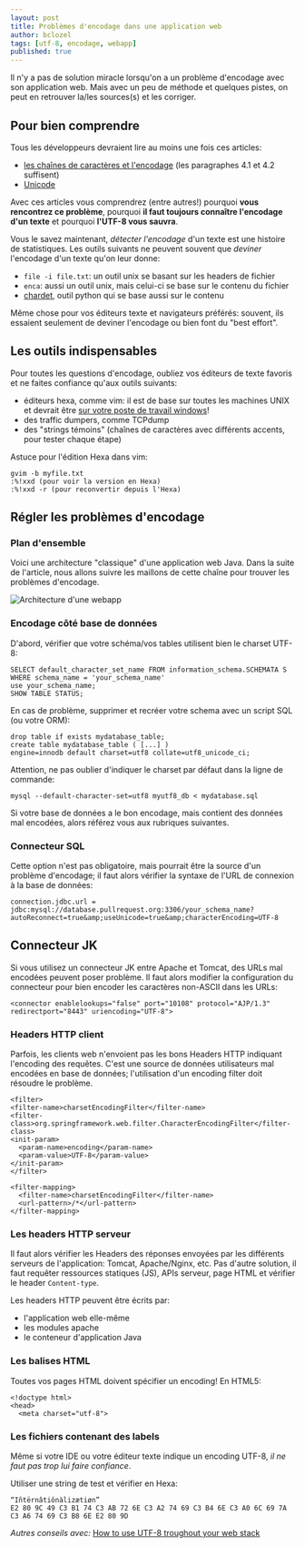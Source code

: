 ```yaml
---
layout: post
title: Problèmes d'encodage dans une application web
author: bclozel
tags: [utf-8, encodage, webapp]
published: true
---
```


Il n'y a pas de solution miracle lorsqu'on a un problème d'encodage avec
son application web. Mais avec un peu de méthode et quelques pistes, on
peut en retrouver la/les sources(s) et les corriger.

## Pour bien comprendre

Tous les développeurs devraient lire au moins une fois ces articles:

* [les chaînes de caractères et
  l'encodage](http://diveintopython3.org/strings.html#htmlboring-stuff) (les paragraphes 4.1 et 4.2 suffisent)
* [Unicode](http://joelonsoftware.com/Articles/Unicode.html)

Avec ces articles vous comprendrez (entre autres!) pourquoi **vous rencontrez ce problème**, pourquoi **il faut toujours connaître l'encodage d'un texte** et pourquoi **l'UTF-8 vous sauvra**.

Vous le savez maintenant, *détecter l'encodage* d'un texte est une histoire
de statistiques. Les outils suivants ne peuvent souvent que *deviner*
l'encodage d'un texte qu'on leur donne:

* `file -i file.txt`: un outil unix se basant sur les headers de fichier
* `enca`: aussi un outil unix, mais celui-ci se base sur le contenu du fichier
* [chardet](http://chardet.feedparser.org/), outil python qui se base aussi sur le contenu

Même chose pour vos éditeurs texte et navigateurs préférés: souvent, ils
essaient seulement de deviner l'encodage ou bien font du "best effort".

## Les outils indispensables

Pour toutes les questions d'encodage, oubliez vos éditeurs de texte
favoris et ne faites confiance qu'aux outils suivants:

* éditeurs hexa, comme vim: il est de base sur toutes les machines UNIX
  et devrait être [sur votre poste de travail windows](http://www.vim.org/download.php#pc)!
* des traffic dumpers, comme TCPdump
* des "strings témoins" (chaînes de caractères avec différents accents,
  pour tester chaque étape)


Astuce pour l'édition Hexa dans vim:

    gvim -b myfile.txt
    :%!xxd (pour voir la version en Hexa)
    :%!xxd -r (pour reconvertir depuis l'Hexa)


## Régler les problèmes d'encodage

### Plan d'ensemble

Voici une architecture "classique" d'une application web Java. Dans la
suite de l'article, nous allons suivre les maillons de cette chaîne pour
trouver les problèmes d'encodage.

![Architecture d'une
webapp](/public/img/2011-10-12-problemes-d-encodage/encoding_problems.png)


### Encodage côté base de données

D'abord, vérifier que votre schéma/vos tables utilisent bien le charset
UTF-8:

    SELECT default_character_set_name FROM information_schema.SCHEMATA S
    WHERE schema_name = 'your_schema_name'
    use your_schema_name;
    SHOW TABLE STATUS;

En cas de problème, supprimer et recréer votre schema avec un script SQL
(ou votre ORM):

    drop table if exists mydatabase_table;
    create table mydatabase_table ( [...] )
    engine=innodb default charset=utf8 collate=utf8_unicode_ci;


Attention, ne pas oublier d'indiquer le charset par défaut dans la ligne
de commande:

    mysql --default-character-set=utf8 myutf8_db < mydatabase.sql


Si votre base de données a le bon encodage, mais contient des données
mal encodées, alors référez vous aux rubriques suivantes.

### Connecteur SQL

Cette option n'est pas obligatoire, mais pourrait être la source d'un
problème d'encodage; il faut alors vérifier la syntaxe de l'URL de
connexion à la base de données:

    connection.jdbc.url = jdbc:mysql://database.pullrequest.org:3306/your_schema_name?autoReconnect=true&amp;useUnicode=true&amp;characterEncoding=UTF-8

## Connecteur JK

Si vous utilisez un connecteur JK entre Apache et Tomcat, des URLs mal
encodées peuvent poser problème.
Il faut alors modifier la configuration du connecteur pour bien encoder
les caractères non-ASCII dans les URLs:

    <connector enablelookups="false" port="10108" protocol="AJP/1.3" redirectport="8443" uriencoding="UTF-8">

### Headers HTTP client

Parfois, les clients web n'envoient pas les bons Headers HTTP indiquant
l'encoding des requêtes.
C'est une source de données utilisateurs mal encodées en base de données; l'utilisation d'un encoding filter doit résoudre le problème.

    <filter>
    <filter-name>charsetEncodingFilter</filter-name>
    <filter-class>org.springframework.web.filter.CharacterEncodingFilter</filter-class>
    <init-param>
      <param-name>encoding</param-name>
      <param-value>UTF-8</param-value>
    </init-param>
    </filter>

    <filter-mapping>
      <filter-name>charsetEncodingFilter</filter-name>
      <url-pattern>/*</url-pattern>
    </filter-mapping>


### Les headers HTTP serveur

Il faut alors vérifier les Headers des réponses envoyées par les
différents serveurs de l'application: Tomcat, Apache/Nginx, etc.
Pas d'autre solution, il faut requêter ressources statiques (JS), APIs
serveur, page HTML et vérifier le header `Content-type`.

Les headers HTTP peuvent être écrits par:

* l'application web elle-même
* les modules apache
* le conteneur d'application Java


### Les balises HTML

Toutes vos pages HTML doivent spécifier un encoding! En HTML5:

    <!doctype html>
    <head>
      <meta charset="utf-8">

### Les fichiers contenant des labels

Même si votre IDE ou votre éditeur texte indique un encoding UTF-8, *il
ne faut pas trop lui faire confiance*.

Utiliser une string de test et vérifier en Hexa:

    “Iñtërnâtiônàlizætiøn”
    E2 80 9C 49 C3 B1 74 C3 AB 72 6E C3 A2 74 69 C3 B4 6E C3 A0 6C 69 7A C3 A6 74 69 C3 B8 6E E2 80 9D

_Autres conseils avec:_ [How to use UTF-8 troughout your web stack](http://rentzsch.tumblr.com/post/9133498042/howto-use-utf-8-throughout-your-web-stack)

